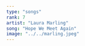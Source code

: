 ```yaml
---
type: "songs"
rank: 7
artist: "Laura Marling"
song: "Hope We Meet Again"
image: "../../marling.jpeg"
---
```


